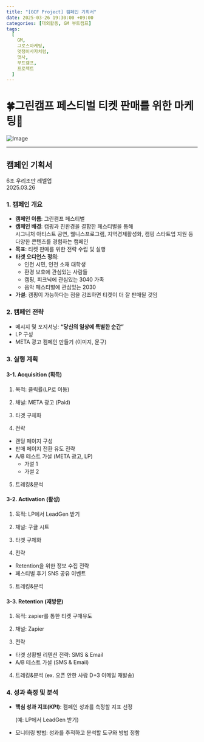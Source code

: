```yaml
---
title: "[GCF Project] 캠페인 기획서"
date: 2025-03-26 19:30:00 +09:00
categories: [대외활동, GM 부트캠프]
tags:
  [
    GM,
    그로스마케팅,
    멋쟁이사자처럼,
    멋사,
    부트캠프,
    프로젝트
  ]
---
```


# **🍀그린캠프 페스티벌 티켓 판매를 위한 마케팅🎉**

![Image](https://Zihyeoni.github.io/assets/img/project기획-1.png)

---

## **캠페인 기획서**

6조 우리조만 레벨업  
2025.03.26

### **1. 캠페인 개요**

- **캠페인 이름**: 그린캠프 페스티벌
- **캠페인 배경**: 캠핑과 친환경을 결합한 페스티벌을 통해  
시그니처 아티스트 공연, 웰니스프로그램, 지역경제활성화, 캠핑 스타트업 지원 등  
다양한 콘텐츠를 경험하는 캠페인
- **목표**: 티켓 판매를 위한 전략 수립 및 실행
- **타겟 오디언스 정의**:
    - 인천 시민, 인천 소재 대학생
    - 환경 보호에 관심있는 사람들
    - 캠핑, 피크닉에 관심있는 3040 가족
    - 음악 페스티벌에 관심있는 2030
- **가설**: 캠핑이 가능하다는 점을 강조하면 티켓이 더 잘 판매될 것임

### **2. 캠페인 전략**

- 메시지 및 포지셔닝: **“당신의 일상에 특별한 순간”**
- LP 구성
- META 광고 캠페인 만들기 (이미지, 문구)

### **3. 실행 계획**

#### **3-1. Acquisition (획득)**

1) 목적: 클릭률(LP로 이동)

2) 채널: META 광고 (Paid)

3) 타겟 구체화

4) 전략

- 랜딩 페이지 구성
- 판매 페이지 전환 유도 전략
- A/B 테스트 가설 (META 광고, LP)
    - 가설 1
    - 가설 2

5) 트레킹&분석

#### **3-2. Activation (활성)**

1) 목적: LP에서 LeadGen 받기

2) 채널: 구글 시트

3) 타겟 구체화

4) 전략

- Retention을 위한 정보 수집 전략
- 페스티벌 후기 SNS 공유 이벤트

5) 트레킹&분석

#### **3-3. Retention (재방문)**

1) 목적: zapier를 통한 티켓 구매유도

2) 채널: Zapier

3) 전략

- 타겟 상황별 리텐션 전략: SMS & Email
- A/B 테스트 가설 (SMS & Email)

4) 트레킹&분석 (ex. 오픈 안한 사람 D+3 이메일 재발송)

### **4. 성과 측정 및 분석**

- **핵심 성과 지표(KPI)**: 캠페인 성과를 측정할 지표 선정
    
    (예: LP에서 LeadGen 받기)
    
- 모니터링 방법: 성과를 추적하고 분석할 도구와 방법 정함